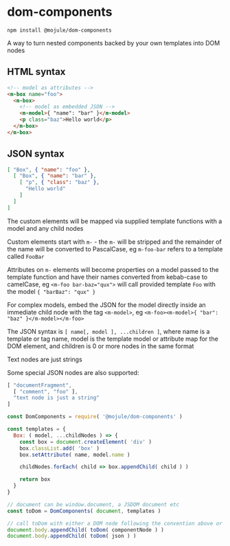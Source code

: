 # dom-components

`npm install @mojule/dom-components`

A way to turn nested components backed by your own templates into DOM nodes

## HTML syntax

```html
<!-- model as attributes -->
<m-box name="foo">
  <m-box>
    <!-- model as embedded JSON -->
    <m-model>{ "name": "bar" }</m-model>
    <p class="baz">Hello world</p>
  </m-box>
</m-box>
```

## JSON syntax

```json
[ "Box", { "name": "foo" },
  [ "Box", { "name": "bar" },
    [ "p", { "class": "baz" },
      "Hello world"
    ]
  ]
]
```

The custom elements will be mapped via supplied template functions with a model
and any child nodes

Custom elements start with `m-` - the `m-` will be stripped and the remainder of
the name will be converted to PascalCase, eg `m-foo-bar` refers to a template
called `FooBar`

Attributes on `m-` elements will become properties on a model passed to the
template function and have their names converted from kebab-case to camelCase,
eg `<m-foo bar-baz="qux">` will call provided template `Foo` with the model
`{ "barBaz": "qux" }`

For complex models, embed the JSON for the model directly inside an immediate
child node with the tag `<m-model>`, eg
`<m-foo><m-model>{ "bar": "baz" }</m-model></m-foo>`

The JSON syntax is `[ name[, model ], ...children ]`, where name is a template
or tag name, model is the template model or attribute map for the DOM element,
and children is 0 or more nodes in the same format

Text nodes are just strings

Some special JSON nodes are also supported:

```javascript
[ "documentFragment",
  [ "comment", "foo" ],
  "text node is just a string"
]
```

```javascript
const DomComponents = require( '@mojule/dom-components' )

const templates = {
  Box: ( model, ...childNodes ) => {
    const box = document.createElement( 'div' )
    box.classList.add( 'box' )
    box.setAttribute( name, model.name )

    childNodes.forEach( child => box.appendChild( child ) )

    return box
  }
}

// document can be window.document, a JSDOM document etc
const toDom = DomComponents( document, templates )

// call toDom with either a DOM node following the convention above or JSON
document.body.appendChild( toDom( componentNode ) )
document.body.appendChild( toDom( json ) )
```
